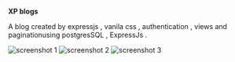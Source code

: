 **XP blogs**

A blog created by expressjs , vanila css , authentication , views and paginationusing postgresSQL , ExpressJs .

![screenshot 1](/screenshots/1)
![screenshot 2](/screenshots/2)
![screenshot 3](/screenshots/3)
